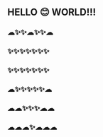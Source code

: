 


## HELLO 😊 WORLD!!!<br>
### ☁✨✨☁✨✨☁<br>
### ✨✨✨✨✨✨✨<br>
### ✨✨✨✨✨✨✨<br>
### ☁✨✨✨✨✨☁<br>
### ☁☁✨✨✨☁☁<br>
### ☁☁☁✨☁☁☁<br>

<!--
**wmdash92/wmdash92** is a ✨ _special_ ✨ repository because its `README.md` (this file) appears on your GitHub profile.

Here are some ideas to get you started:

- 🔭 I’m currently working on ...
- 🌱 I’m currently learning ...
- 👯 I’m looking to collaborate on ...
- 🤔 I’m looking for help with ...
- 💬 Ask me about ...
- 📫 How to reach me: ...
- 😄 Pronouns: ...
- ⚡ Fun fact: ...
-->
